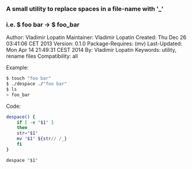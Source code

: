 ### A small utility to replace spaces in a file-name with '_' 
### i.e. $ foo bar -> $ foo_bar

Author: 		    Vladimir Lopatin
Maintainer: 		Vladimir Lopatin
Created: 		    Thu Dec 26 03:41:06 CET 2013
Version: 	      0.1.0
Package-Requires:   	(mv)
Last-Updated:       	Mon Apr 14 21:49:31 CEST 2014
By:	                  Vladimir Lopatin
Keywords:             utility, rename files
Compatibility:        all 


Example:

```bash
$ touch "foo bar"
$ ./despace ./"foo bar"
$ ls
> foo_bar
```

Code:

```bash
despace() {
    if [ -e "$1" ]
    then 
	str="$1"
	mv "$1" ${str// /_}
    fi
}

despace "$1"
```